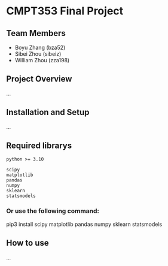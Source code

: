 # CMPT353 Final Project
## Team Members
- Boyu Zhang (bza52)
- Sibei Zhou (sibeiz)
- William Zhou (zza198)

## Project Overview
...

## Installation and Setup
...

## Required librarys
    python >= 3.10

    scipy
    matplotlib
    pandas
    numpy
    sklearn
    statsmodels


### Or use the following command:
  pip3 install scipy matplotlib pandas numpy sklearn statsmodels


## How to use
...
